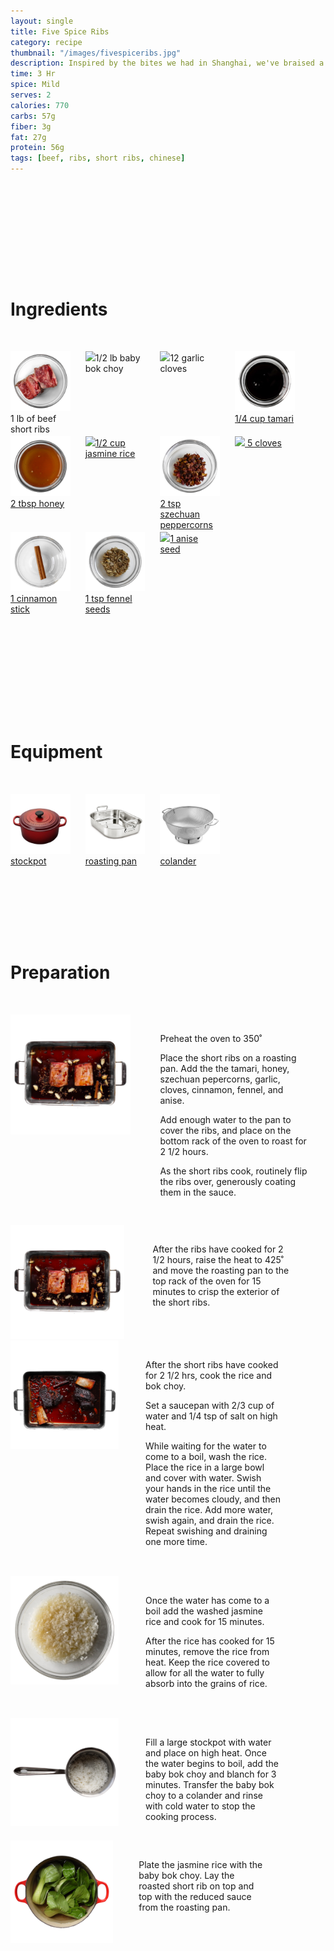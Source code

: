 ```yaml
---
layout: single
title: Five Spice Ribs
category: recipe
thumbnail: "/images/fivespiceribs.jpg"
description: Inspired by the bites we had in Shanghai, we've braised a short rib in five spice, a traditional Chinese spice blend. Paired with stir fried broccolini and jasmine rice, this dish will excite your palate.
time: 3 Hr
spice: Mild
serves: 2
calories: 770
carbs: 57g
fiber: 3g
fat: 27g
protein: 56g
tags: [beef, ribs, short ribs, chinese]
---
```

<div id= "ingredienthdr">
<h1>Ingredients</h1>
</div>

<div id="ingredients">
<div id="ingredientone"><img src="/images/shortribs.jpeg"/> 1 lb of beef short ribs </div>
<div id="ingredienttwo"><img src="/images/babybokchoy.jpeg"/>1/2 lb baby bok choy</div>
<div id="ingredienttwo"><img src="/images/12garlic.jpeg"/>12 garlic cloves</div>
<div id="ingredientfour"><a href="https://www.amazon.com/San-J-Tamari-Gluten-Sauce-Black/dp/B00DTRJ2HS/ref=as_li_ss_tl?s=grocery&ie=UTF8&qid=1482159293&sr=1-2&keywords=tamari&linkCode=ll1&tag=cilalime09-20&linkId=9167fa1853b25564dde516a9b8b66022"/><img src="/images/tamari.jpeg"/>1/4 cup tamari</div>
</div>

<div id="ingredients">
<div id="ingredientone"><a href="https://www.amazon.com/Nature-Nates-Unfiltered-Honey-Ounce/dp/B00CMQD3VS/ref=as_li_ss_tl?s=grocery&rps=1&ie=UTF8&qid=1481514747&sr=1-4&keywords=honey&refinements=p_85:2470955011&th=1&linkCode=ll1&tag=cilalime09-20&linkId=cbd4b57085e2bd2426d9f7a9597d3ca5"/><img src="/images/honey.jpeg"/>2 tbsp honey</div>
<div id="ingredienttwo"><a href="https://www.amazon.com/Lundberg-California-White-Jasmine-Ounce/dp/B000VHJG3E/ref=as_li_ss_tl?rps=1&ie=UTF8&qid=1481991247&sr=1-1&keywords=jasmine+rice&refinements=p_85:2470955011&linkCode=ll1&tag=cilalime09-20&linkId=3f83fc48565b673dfdcc83a1b11af69e"/><img src="/images/jasminerice.jpeg"/>1/2 cup jasmine rice</div>
<div id="ingredientthree"><a href="https://www.amazon.com/SpiceCubed-Szechuan-Pepper-Tin/dp/B003X402U8/ref=as_li_ss_tl?s=grocery&ie=UTF8&qid=1483843697&sr=1-2&keywords=szechuan+peppercorn&linkCode=ll1&tag=cilalime09-20&linkId=f793153b63b9561ef01f1515d7182cac"/><img src="/images/szechuanpeppercorn.jpeg"/>2 tsp szechuan peppercorns</div>
<div id="ingredientfour"><a href="https://www.amazon.com/Simply-Organic-Whole-Cloves-Ounce/dp/B00AJRKKI6/ref=as_li_ss_tl?s=grocery&ie=UTF8&qid=1483843653&sr=1-8&keywords=clove&th=1&linkCode=ll1&tag=cilalime09-20&linkId=7022ee9a035916576957b58fec193489"><img src="/images/5cloves.jpeg"/> 5 cloves</a></div>
</div>

<div id="ingredients">
<div id="ingredientone"><a href="https://www.amazon.com/Frontier-Organic-Whole-Cinnamon-Sticks/dp/B001NH8RQS/ref=as_li_ss_tl?ie=UTF8&qid=1483843442&sr=8-3&keywords=organic+cinnamon+stick&th=1&linkCode=ll1&tag=cilalime09-20&linkId=3a0f8f9e29b46ceb96ba384f1b54872e"/><img src="/images/cinnamon.jpeg"/>1 cinnamon stick</div>
<div id="ingredienttwo"><a href="https://www.amazon.com/Simply-Organic-Fennel-Seed-Ounce/dp/B00AJRKHZC/ref=as_li_ss_tl?ie=UTF8&qid=1483843506&sr=8-3&keywords=organic+fennel+seeds&th=1&linkCode=ll1&tag=cilalime09-20&linkId=3d4bd1d5a90c21af90f55412fe3f72e7"><img src="/images/fennelseed.jpeg"/>1 tsp fennel seeds</a></div>
<div id="ingredientthree"><a href="https://www.amazon.com/Frontier-Natural-Products-Select-0-64-Ounce/dp/B000WR8LWA/ref=as_li_ss_tl?s=grocery&ie=UTF8&qid=1483843616&sr=1-4&keywords=star+anise&th=1&linkCode=ll1&tag=cilalime09-20&linkId=1ffe4ca49fb164cb2a25ff60bad3a0fb"><img src="/images/anise.jpeg"/>1 anise seed</a></div>
</div>

<div id= "equipmenthdr">
<h1>Equipment</h1>
</div>

<div id="equipment">
<div id="equipmentone"><a href="https://www.amazon.com/Creuset-Signature-Round-French-Truffle/dp/B0076NOFSC/ref=as_li_ss_tl?s=kitchen&rps=1&ie=UTF8&qid=1481598867&sr=1-38&keywords=le+creuset&refinements=p_85:2470955011&th=1&linkCode=ll1&tag=cilalime09-20&linkId=9987204213f6c7ac4d1e12889972e623"><img src="/images/stockpot.jpeg"/>stockpot </a></div>
<div id="equipmenttwo"><a href="https://www.amazon.com/All-Clad-E752C264-Stainless-Dishwasher-Nonstick/dp/B0000DI4P6/ref=as_li_ss_tl?ie=UTF8&qid=1483843328&sr=8-1&keywords=all+clad+roasting+pan&linkCode=ll1&tag=cilalime09-20&linkId=980b0e8c23639893d8344f886b7a6047"><img src="/images/roastingpan.jpeg"/>roasting pan </a></div>
<div id="equipmentthree"><a href="https://www.amazon.com/Bellemain-Micro-perforated-Stainless-5-quart-Colander-Dishwasher/dp/B00O97D0DO/ref=as_li_ss_tl?s=kitchen&rps=1&ie=UTF8&qid=1481916015&sr=1-4&keywords=colander&refinements=p_85:2470955011&linkCode=ll1&tag=cilalime09-20&linkId=926d38b26a0d016b9b6c627a7b507715"><img src="/images/colander.jpeg"/>colander </a></div>
</div>

<div id="preparation">
<h1>Preparation</h1>
</div>

<div id="instruction">
<div id="image"><img src="/images/fivespiceribs1.jpeg"/> </div>
<div id="step">Preheat the oven to 350˚
<p>Place the short ribs on a roasting pan. Add the the tamari, honey, szechuan pepercorns, garlic, cloves, cinnamon, fennel, and anise.</p>
<p> Add enough water to the pan to cover the ribs, and place on the bottom rack of the oven to roast for 2 1/2 hours. </p>
<p> As the short ribs cook, routinely flip the ribs over, generously coating them in the sauce.</p></div>

<div id="instruction">
<div id="image"><img src="/images/fivespiceribs1.jpeg"/> </div>
<div id="step">After the ribs have cooked for 2 1/2 hours, raise the heat to 425˚ and move the roasting pan to the top rack of the oven for 15 minutes to crisp the exterior of the short ribs.</div>

<div id="instruction">
<div id="image"><img src="/images/fivespiceribs2.jpeg"/> </div>
<div id="step">After the short ribs have cooked for 2 1/2 hrs, cook the rice and bok choy.
<p>Set a saucepan with 2/3 cup of water and 1/4 tsp of salt on high heat.</p>
<p>While waiting for the water to come to a boil, wash the rice. Place the rice in a large bowl and cover with water. Swish your hands in the rice until the water becomes cloudy, and then drain the rice. Add more water, swish again, and drain the rice. Repeat swishing and draining one more time.</p></div>
</div>

<div id="instruction">
<div id="image"><img src="/images/fivespiceribs3.jpeg"/> </div>
<div id="step">Once the water has come to a boil add the washed jasmine rice and cook for 15 minutes.
<p>After the rice has cooked for 15 minutes, remove the rice from heat. Keep the rice covered to allow for all the water to fully absorb into the grains of rice.</p></div>
</div>

<div id="instruction">
<div id="image"><img src="/images/fivespiceribs4.jpeg"/> </div>
<div id="step"> Fill a large stockpot with water and place on high heat. Once the water begins to boil, add the baby bok choy and blanch for 3 minutes. Transfer the baby bok choy to a colander and rinse with cold water to stop the cooking process.
</div>


<div id="instruction">
<div id="image"><img src="/images/fivespiceribs5.jpeg"/> </div>
<div id="step">Plate the jasmine rice with the baby bok choy. Lay the roasted short rib on top and top with the reduced sauce from the roasting pan.</div>
</div>

<style>
#backgroundvideo {
  width: 100%;
}
  
#banner__video {
    }

#overlay {
 }

#recipedetails { width: 100%; display:inline-block; float: left;}
#time { width: 30%; float: left; margin-left: 5%}
#spice { width: 30%; float: left;}
#serves { width 30%; float: left; margin-left: 5%;}
.clear {clear:both;}

#spacer {padding-top:50px;}

#nutrition { width: 100%; display:inline-block;}
#calories { width: 18%; float: left; margin-left: 5%;}
#carbs { width: 18%; float: left; margin-left: 0%;}
#fiber { width: 18%; float: left; margin-left: 0%;}
#fat { width: 18%; float: left; margin-left: 0%;}
#protein { width: 18%; float: left; margin-right:5%;}
.clear {clear:both;}

#ingredienthdr { margin-top:200px; margin-bottom: 50px; font-family: $serif;}

#ingredients { width: 95%; display:inline-block;}
#ingredientone { width: 20%; float:left;}
#ingredienttwo { width: 20%; float:left; margin-left: 5%;}
#ingredientthree { width:20%; float:left; margin-left: 5%;}
#ingredientfour { width:20%; float:left; margin-left: 5%;}
.clear {clear:both;}

#equipmenthdr { margin-top:200px; margin-bottom:50px; font-family: $serif;}

#equipment { width: 95%; display:inline-block;}
#equipmentone { width: 20%; float:left;}
#equipmenttwo { width: 20%; float:left; margin-left: 5%;}
#equipmentthree { width:20%; float:left; margin-left: 5%;}
#equipmentfour { width:20%; float:left; margin-left: 5%;}
.clear {clear:both;}

#preparation { margin-top: 150px; margin-bottom: 50px; font-family: $serif;}

#instruction { width:95%; display:inline-block;}
#image { width: 40%; float:left;}
#step { width: 50%; float:right; margin-top: 30px; margin-bottom: 30px;}
.clear {clear:both;}
</style>
